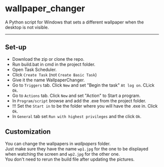 # wallpaper_changer
A Python script for Windows that sets a different wallpaper when the desktop is not visible.

---
## Set-up
 - Download the zip or clone the repo.
 - Run build.bat in cmd in the project folder.
 - Open Task Scheduler.
 - Click `Create Task` (not `Create Basic Task`)
 - Give it the name WallpaperChanger.
 - Go to `Triggers` tab. Click `New` and set "Begin the task" `At log on`. CLick `Ok`.
 - Go to `Actions` tab. Click `New` and set "Action" to Start a program.
 - In `Program/script` browse and add the .exe from the project folder.
 - !!! Set the `Start in` to be the folder where you will have the .exe in. Click `Ok`.
 - In `General` tab set `Run with highest privileges` and the click `Ok`.

## Customization
You can change the wallpapers in *wallpapers* folder.     
Just make sure they have the name `wp1.jpg` for the one to be displayed when watching the screen and `wp2.jpg` for the other one.      
You don't need to rerun the build file after updating the pictures.
